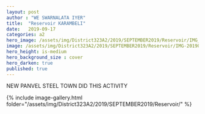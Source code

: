 ```yaml
---
layout: post
author : "WE SWARNALATA IYER"
title:  "Reservoir KARAMBELI"
date:   2019-09-17
categories: a2
hero_image: /assets/img/District323A2/2019/SEPTEMBER2019/Reservoir/IMG_20190916_134250.jpg
image: /assets/img/District323A2/2019/SEPTEMBER2019/Reservoir/IMG-20190916-WA0058.jpg
hero_height: is-medium
hero_background_size : cover
hero_darken: true
published: true
---
```


NEW PANVEL STEEL TOWN DID THIS ACTIVITY

{% include image-gallery.html folder="/assets/img/District323A2/2019/SEPTEMBER2019/Reservoir/" %}